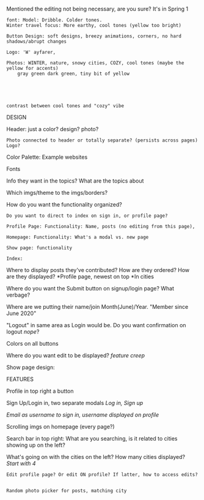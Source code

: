 Mentioned the editing not being necessary, are you sure? It's in Spring 1




    font: Model: Dribble. Colder tones. 
    Winter travel focus: More earthy, cool tones (yellow too bright)

    Button Design: soft designs, breezy animations, corners, no hard shadows/abrupt changes

    Logo: 'W' ayfarer, 

    Photos: WINTER, nature, snowy cities, COZY, cool tones (maybe the yellow for accents)
        gray green dark green, tiny bit of yellow

    
    
    
    
    contrast between cool tones and "cozy" vibe



DESIGN

Header: just a color? design? photo?

	Photo connected to header or totally separate? (persists across pages)
    Logo?

Color Palette: Example websites

Fonts 

Info they want in the topics? What are the topics about

Which imgs/theme to the imgs/borders?

How do you want the functionality organized?

    Do you want to direct to index on sign in, or profile page?

    Profile Page: Functionality: Name, posts (no editing from this page), 

    Homepage: Functionality: What's a modal vs. new page

    Show page: functionality

    Index: 


Where to display posts they've contributed? How are they ordered? How are they displayed?
    *Profile page, newest on top
    *In cities

Where do you want the Submit button on signup/login page? What verbage?

Where are we putting their name/join Month(June)/Year. "Member since June 2020"

"Logout" in same area as Login would be. Do you want confirmation on logout *nope*?

Colors on all buttons

Where do you want edit to be displayed? *feature creep*

Show page design:
    


FEATURES

Profile in top right a button

Sign Up/Login in, two separate modals
    *Log in, Sign up*

*Email as username to sign in, username displayed on profile*

Scrolling imgs on homepage (every page?)

Search bar in top right: What are you searching, is it related to cities showing up on the left?

What's going on with the cities on the left?
    How many cities displayed? *Start with 4*


    Edit profile page? Or edit ON profile? If latter, how to access edits?


    Random photo picker for posts, matching city

